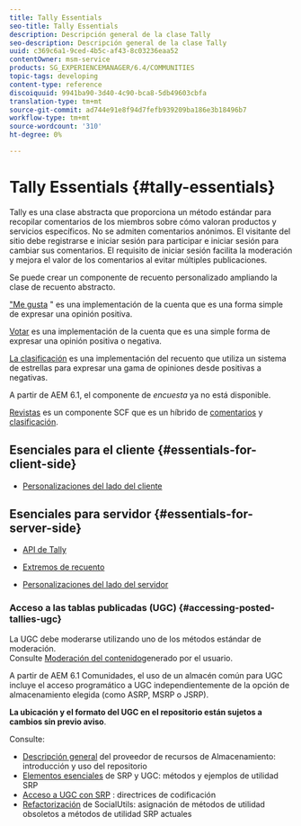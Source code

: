 ```yaml
---
title: Tally Essentials
seo-title: Tally Essentials
description: Descripción general de la clase Tally
seo-description: Descripción general de la clase Tally
uuid: c369c6a1-9ced-4b5c-af43-8c03236eaa52
contentOwner: msm-service
products: SG_EXPERIENCEMANAGER/6.4/COMMUNITIES
topic-tags: developing
content-type: reference
discoiquuid: 9941ba90-3d40-4c90-bca8-5db49603cbfa
translation-type: tm+mt
source-git-commit: ad744e91e8f94d7fefb939209ba186e3b18496b7
workflow-type: tm+mt
source-wordcount: '310'
ht-degree: 0%

---
```



# Tally Essentials {#tally-essentials}

Tally es una clase abstracta que proporciona un método estándar para recopilar comentarios de los miembros sobre cómo valoran productos y servicios específicos. No se admiten comentarios anónimos. El visitante del sitio debe registrarse e iniciar sesión para participar e iniciar sesión para cambiar sus comentarios. El requisito de iniciar sesión facilita la moderación y mejora el valor de los comentarios al evitar múltiples publicaciones.

Se puede crear un componente de recuento personalizado ampliando la clase de recuento abstracto.

[&quot;Me gusta](essentials-liking.md) &quot; es una implementación de la cuenta que es una forma simple de expresar una opinión positiva.

[Votar](essentials-voting.md) es una implementación de la cuenta que es una simple forma de expresar una opinión positiva o negativa.

[La clasificación](rating-basics.md) es una implementación del recuento que utiliza un sistema de estrellas para expresar una gama de opiniones desde positivas a negativas.

A partir de AEM 6.1, el componente de *encuesta* ya no está disponible.

[Revistas](reviews-basics.md) es un componente SCF que es un híbrido de [comentarios](essentials-comments.md) y [clasificación](rating-basics.md).

## Esenciales para el cliente {#essentials-for-client-side}

* [Personalizaciones del lado del cliente](client-customize.md)

## Esenciales para servidor {#essentials-for-server-side}

* [API de Tally](https://helpx.adobe.com/experience-manager/6-4/sites/developing/using/reference-materials/javadoc/com/adobe/cq/social/tally/client/api/package-summary.html)

* [Extremos de recuento](https://helpx.adobe.com/experience-manager/6-4/sites/developing/using/reference-materials/javadoc/com/adobe/cq/social/tally/client/endpoints/package-summary.html)

* [Personalizaciones del lado del servidor](server-customize.md)

### Acceso a las tablas publicadas (UGC) {#accessing-posted-tallies-ugc}

La UGC debe moderarse utilizando uno de los métodos estándar de moderación.\
Consulte [Moderación del contenido](moderate-ugc.md)generado por el usuario.

A partir de AEM 6.1 Comunidades, el uso de un almacén [](working-with-srp.md) común para UGC incluye el acceso programático a UGC independientemente de la opción de almacenamiento elegida (como ASRP, MSRP o JSRP).

**La ubicación y el formato del UGC en el repositorio están sujetos a cambios sin previo aviso**.

Consulte:

* [Descripción general](srp.md) del proveedor de recursos de Almacenamiento: introducción y uso del repositorio
* [Elementos esenciales](srp-and-ugc.md) de SRP y UGC: métodos y ejemplos de utilidad SRP
* [Acceso a UGC con SRP](accessing-ugc-with-srp.md) : directrices de codificación
* [Refactorización](socialutils.md) de SocialUtils: asignación de métodos de utilidad obsoletos a métodos de utilidad SRP actuales

